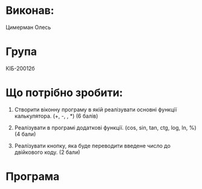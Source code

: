 # Виконав: 
Цимерман Олесь
# Група 
КІБ-20012б

# Що потрібно зробити:

1. Створити віконну програму в якій реалізувати основні функції
калькулятора.
(+, -, \, *) (6 балів)

2. Реалізувати в програмі додаткові функції.
(cos, sin, tan, ctg, log, ln, %) (4 бали)

3. Реалізувати кнопку, яка буде переводити введене число до двійкового
коду. (2 бали)

# Програма
